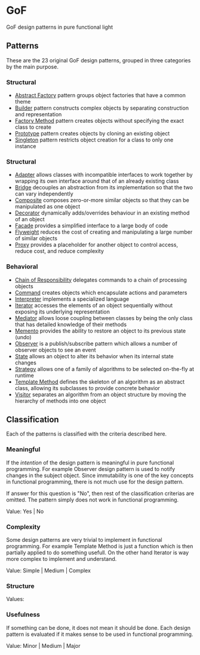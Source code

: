 # GoF

GoF design patterns in pure functional light


## Patterns

These are the 23 original GoF design patterns, grouped in three categories by the main purpose.


### Structural

- [Abstract Factory](abstract%20factory/abstract_factory.md) pattern groups object factories that have a common theme
- [Builder](builder/builder.md) pattern constructs complex objects by separating construction and representation
- [Factory Method](factory%20method/factory_method.md) pattern creates objects without specifying the exact class to create
- [Prototype](prototype/prototype) pattern creates objects by cloning an existing object
- [Singleton](singleton/singleton) pattern restricts object creation for a class to only one instance


### Structural

- [Adapter](adapter/adapter.md) allows classes with incompatible interfaces to work together by wrapping its own interface around that of an already existing class
- [Bridge](bridge/bridge.md) decouples an abstraction from its implementation so that the two can vary independently
- [Composite](composite/composite.md) composes zero-or-more similar objects so that they can be manipulated as one object
- [Decorator](decorator/decorator.md) dynamically adds/overrides behaviour in an existing method of an object
- [Facade](facade/facade.md) provides a simplified interface to a large body of code
- [Flyweight](flyweight/flyweight.md) reduces the cost of creating and manipulating a large number of similar objects
- [Proxy](proxy/proxy.md) provides a placeholder for another object to control access, reduce cost, and reduce complexity


### Behavioral

- [Chain of Responsibility](chain%20of%20responsibility/chain_of_responsibility.md) delegates commands to a chain of processing objects
- [Command](command/command.md) creates objects which encapsulate actions and parameters
- [Interpreter](interpreter/interpreter) implements a specialized language
- [Iterator](iterator/iterator) accesses the elements of an object sequentially without exposing its underlying representation
- [Mediator](mediator/mediator) allows loose coupling between classes by being the only class that has detailed knowledge of their methods
- [Memento](memento/memento.md) provides the ability to restore an object to its previous state (undo)
- [Observer](observer/observer) is a publish/subscribe pattern which allows a number of observer objects to see an event
- [State](state/state.md) allows an object to alter its behavior when its internal state changes
- [Strategy](strategy/strategy.md) allows one of a family of algorithms to be selected on-the-fly at runtime
- [Template Method](template%20method/template_method.md) defines the skeleton of an algorithm as an abstract class, allowing its subclasses to provide concrete behavior
- [Visitor](visitor/visitor) separates an algorithm from an object structure by moving the hierarchy of methods into one object


## Classification

Each of the patterns is classified with the criteria described here.


### Meaningful

If the _intention_ of the design pattern is meaningful in pure functional programming. For example Observer design pattern is used to notify changes in the subject object. Since immutability is one of the key concepts in functional programming, there is not much use for the design pattern.

If answer for this question is "No", then rest of the classification criterias are omitted. The pattern simply does not work in functional programming.

Value: Yes | No


### Complexity

Some design patterns are very trivial to implement in functional programming. For example Template Method is just a function which is then
partially applied to do something usefull. On the other hand Iterator is way more complex to implement and understand.

Value: Simple | Medium | Complex


### Structure

Values: 


### Usefulness

If something can be done, it does not mean it should be done. Each design pattern is evaluated if it makes sense to be used in functional programming.

Value: Minor | Medium | Major


